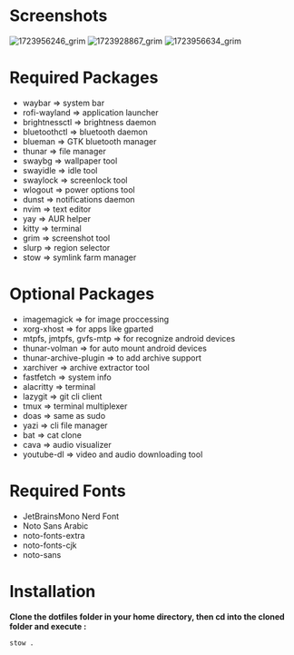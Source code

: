 # Screenshots
![1723956246_grim](https://github.com/user-attachments/assets/b4f247da-7f3e-46b3-b649-d7523f75846b)
![1723928867_grim](https://github.com/user-attachments/assets/802b88b5-3165-457b-83fe-eac3ec5f8bf5)
![1723956634_grim](https://github.com/user-attachments/assets/82c53f46-0c2c-4850-b46b-26390f8e3812)

# Required Packages
- waybar => system bar
- rofi-wayland => application launcher
- brightnessctl => brightness daemon
- bluetoothctl => bluetooth daemon
- blueman => GTK bluetooth manager
- thunar => file manager
- swaybg => wallpaper tool
- swayidle => idle tool
- swaylock => screenlock tool
- wlogout => power options tool
- dunst => notifications daemon
- nvim => text editor
- yay => AUR helper
- kitty => terminal
- grim => screenshot tool
- slurp => region selector
- stow => symlink farm manager

# Optional Packages
- imagemagick => for image proccessing
- xorg-xhost => for apps like gparted
- mtpfs, jmtpfs, gvfs-mtp => for recognize android devices
- thunar-volman => for auto mount android devices
- thunar-archive-plugin => to add archive support
- xarchiver => archive extractor tool
- fastfetch => system info
- alacritty => terminal
- lazygit => git cli client
- tmux => terminal multiplexer
- doas => same as sudo
- yazi => cli file manager
- bat => cat clone
- cava => audio visualizer
- youtube-dl => video and audio downloading tool

# Required Fonts
- JetBrainsMono Nerd Font
- Noto Sans Arabic
- noto-fonts-extra
- noto-fonts-cjk
- noto-sans

# Installation
**Clone the dotfiles folder in your home directory, then cd into the cloned folder and execute :**
```bash
stow .
```
